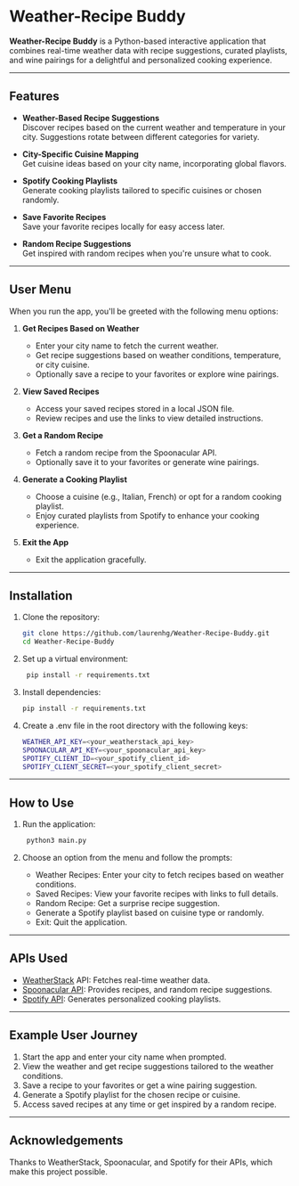 # Weather-Recipe Buddy

**Weather-Recipe Buddy** is a Python-based interactive application that combines real-time weather data with recipe suggestions, curated playlists, and wine pairings for a delightful and personalized cooking experience.

---

## Features

- **Weather-Based Recipe Suggestions**  
  Discover recipes based on the current weather and temperature in your city. Suggestions rotate between different categories for variety.
  
- **City-Specific Cuisine Mapping**  
  Get cuisine ideas based on your city name, incorporating global flavors.

- **Spotify Cooking Playlists**  
  Generate cooking playlists tailored to specific cuisines or chosen randomly.

- **Save Favorite Recipes**  
  Save your favorite recipes locally for easy access later.

- **Random Recipe Suggestions**  
  Get inspired with random recipes when you're unsure what to cook.

---

## User Menu

When you run the app, you'll be greeted with the following menu options:

1. **Get Recipes Based on Weather**  
   - Enter your city name to fetch the current weather.
   - Get recipe suggestions based on weather conditions, temperature, or city cuisine.
   - Optionally save a recipe to your favorites or explore wine pairings.

2. **View Saved Recipes**  
   - Access your saved recipes stored in a local JSON file.
   - Review recipes and use the links to view detailed instructions.

3. **Get a Random Recipe**  
   - Fetch a random recipe from the Spoonacular API.
   - Optionally save it to your favorites or generate wine pairings.

4. **Generate a Cooking Playlist**  
   - Choose a cuisine (e.g., Italian, French) or opt for a random cooking playlist.
   - Enjoy curated playlists from Spotify to enhance your cooking experience.

5. **Exit the App**  
   - Exit the application gracefully.

---

## Installation

1. Clone the repository:
   ```bash
   git clone https://github.com/laurenhg/Weather-Recipe-Buddy.git
   cd Weather-Recipe-Buddy
   
2. Set up a virtual environment:
   ```bash
    pip install -r requirements.txt
   
3. Install dependencies:
    ```bash
    pip install -r requirements.txt
4. Create a .env file in the root directory with the following keys:
    ```bash
   WEATHER_API_KEY=<your_weatherstack_api_key>
    SPOONACULAR_API_KEY=<your_spoonacular_api_key>
    SPOTIFY_CLIENT_ID=<your_spotify_client_id>
    SPOTIFY_CLIENT_SECRET=<your_spotify_client_secret>
***
## How to Use
1. Run the application:
   ```bash
    python3 main.py
2. Choose an option from the menu and follow the prompts:

    - Weather Recipes: Enter your city to fetch recipes based on weather conditions.
    - Saved Recipes: View your favorite recipes with links to full details.
    - Random Recipe: Get a surprise recipe suggestion.
    - Generate a Spotify playlist based on cuisine type or randomly.
    - Exit: Quit the application.

***

## APIs Used
- [WeatherStack](https://weatherstack.com) API: Fetches real-time weather data.
- [Spoonacular API](https://spoonacular.com/food-api): Provides recipes, and random recipe suggestions.  
- [Spotify API](https://developer.spotify.com/documentation/web-api): Generates personalized cooking playlists.

***

## Example User Journey
1.	Start the app and enter your city name when prompted.
2. View the weather and get recipe suggestions tailored to the weather conditions.
3.	Save a recipe to your favorites or get a wine pairing suggestion.
4.	Generate a Spotify playlist for the chosen recipe or cuisine.
5.	Access saved recipes at any time or get inspired by a random recipe.

***
 ## Acknowledgements 

Thanks to WeatherStack, Spoonacular, and Spotify for their APIs, which make this project possible.